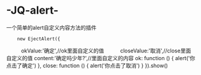 # -JQ-alert-
一个简单的alert自定义内容方法的插件

        new EjectAlert({
            okValue:'确定',//ok里面自定义的值
            closeValue:'取消',//close里面自定义的值
            content:'确定吗少年?',//里面自定义的内容
            ok: function () {
                alert('你点击了确定')
            },
            close: function () {
                alert('你点击了取消')
            }
        }).show()
